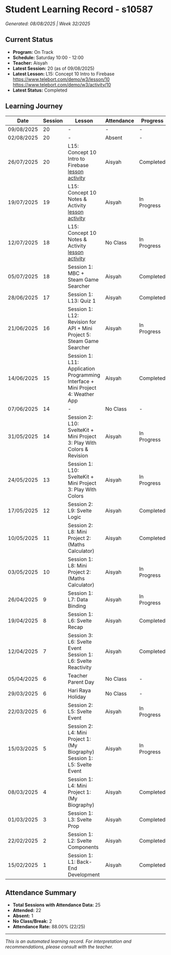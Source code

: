 # Student Learning Record - s10587
*Generated: 08/08/2025 | Week 32/2025*

## Current Status
- **Program:** On Track
- **Schedule:** Saturday 10:00 - 12:00  
- **Teacher:** Aisyah
- **Latest Session:** 20 (as of 09/08/2025)
- **Latest Lesson:** L15: Concept 10 Intro to Firebase https://www.telebort.com/demo/w3/lesson/10 https://www.telebort.com/demo/w3/activity/10
- **Latest Status:** Completed

## Learning Journey
| Date       | Session | Lesson                                                                                                                                                       | Attendance | Progress     |
|------------|---------|--------------------------------------------------------------------------------------------------------------------------------------------------------------|------------|--------------|
| 09/08/2025 | 20      | -                                                                                                                                                            | -          | -            |
| 02/08/2025 | 20      | -                                                                                                                                                            | Absent     | -            |
| 26/07/2025 | 20      | L15: Concept 10 Intro to Firebase [lesson](https://www.telebort.com/demo/w3/lesson/10) [activity](https://www.telebort.com/demo/w3/activity/10)             | Aisyah     | Completed    |
| 19/07/2025 | 19      | L15: Concept 10 Notes & Activity [lesson](https://www.telebort.com/demo/w3/lesson/10) [activity](https://www.telebort.com/demo/w3/activity/10)             | Aisyah     | In Progress  |
| 12/07/2025 | 18      | L15: Concept 10 Notes & Activity [lesson](https://www.telebort.com/demo/w3/lesson/10) [activity](https://www.telebort.com/demo/w3/activity/10)             | No Class   | In Progress  |
| 05/07/2025 | 18      | Session 1: MBC + Steam Game Searcher                                                                                                                         | Aisyah     | Completed    |
| 28/06/2025 | 17      | Session 1: L13: Quiz 1                                                                                                                                        | Aisyah     | Completed    |
| 21/06/2025 | 16      | Session 1: L12: Revision for API + Mini Project 5: Steam Game Searcher                                                                                       | Aisyah     | In Progress  |
| 14/06/2025 | 15      | Session 1: L11: Application Programming Interface + Mini Project 4: Weather App                                                                              | Aisyah     | Completed    |
| 07/06/2025 | 14      | -                                                                                                                                                            | No Class   | -            |
| 31/05/2025 | 14      | Session 2: L10: SvelteKit + Mini Project 3: Play With Colors & Revision                                                                                      | Aisyah     | In Progress  |
| 24/05/2025 | 13      | Session 1: L10: SvelteKit + Mini Project 3: Play With Colors                                                                                                 | Aisyah     | In Progress  |
| 17/05/2025 | 12      | Session 2: L9: Svelte Logic                                                                                                                                   | Aisyah     | Completed    |
| 10/05/2025 | 11      | Session 2: L8: Mini Project 2: (Maths Calculator)                                                                                                             | Aisyah     | Completed    |
| 03/05/2025 | 10      | Session 1: L8: Mini Project 2: (Maths Calculator)                                                                                                             | Aisyah     | In Progress  |
| 26/04/2025 | 9       | Session 1: L7: Data Binding                                                                                                                                   | Aisyah     | In Progress  |
| 19/04/2025 | 8       | Session 1: L6: Svelte Recap                                                                                                                                   | Aisyah     | Completed    |
| 12/04/2025 | 7       | Session 3: L6: Svelte Event<br>Session 1: L6: Svelte Reactivity                                                                                               | Aisyah     | Completed    |
| 05/04/2025 | 6       | Teacher Parent Day                                                                                                                                            | No Class   | -            |
| 29/03/2025 | 6       | Hari Raya Holiday                                                                                                                                             | No Class   | -            |
| 22/03/2025 | 6       | Session 2: L5: Svelte Event                                                                                                                                   | Aisyah     | In Progress  |
| 15/03/2025 | 5       | Session 2: L4: Mini Project 1: (My Biography)<br>Session 1: L5: Svelte Event                                                                                  | Aisyah     | In Progress  |
| 08/03/2025 | 4       | Session 1: L4: Mini Project 1: (My Biography)                                                                                                                 | Aisyah     | Completed    |
| 01/03/2025 | 3       | Session 1: L3: Svelte Prop                                                                                                                                    | Aisyah     | Completed    |
| 22/02/2025 | 2       | Session 1: L2: Svelte Components                                                                                                                              | Aisyah     | Completed    |
| 15/02/2025 | 1       | Session 1: L1: Back-End Development                                                                                                                           | Aisyah     | Completed    |

## Attendance Summary
- **Total Sessions with Attendance Data:** 25
- **Attended:** 22
- **Absent:** 1
- **No Class/Break:** 2
- **Attendance Rate:** 88.00% (22/25)

---
*This is an automated learning record. For interpretation and recommendations, please consult with the teacher.*
